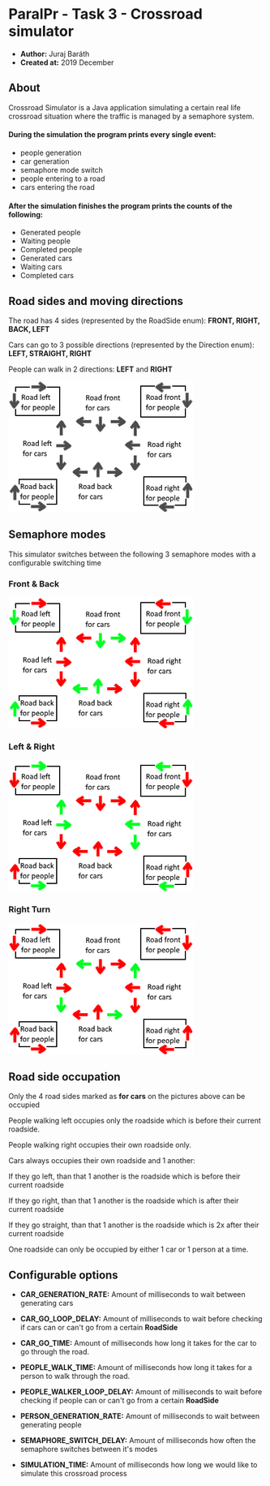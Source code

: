 # ParalPr - Task 3 - Crossroad simulator

- **Author:** Juraj Baráth
- **Created at:** 2019 December

## About

Crossroad Simulator is a Java application simulating a certain
real life crossroad situation where the traffic is managed by a 
semaphore system.

#### During the simulation the program prints every single event:
- people generation
- car generation
- semaphore mode switch
- people entering to a road
- cars entering the road

#### After the simulation finishes the program prints the counts of the following:
- Generated people
- Waiting people
- Completed people
- Generated cars
- Waiting cars
- Completed cars


## Road sides and moving directions

The road has 4 sides (represented by the RoadSide enum): **FRONT, RIGHT, BACK, LEFT**

Cars can go to 3 possible directions (represented by the Direction enum):
**LEFT, STRAIGHT, RIGHT**

People can walk in 2 directions: **LEFT** and **RIGHT**

![](pictures/road-all-off.png)


## Semaphore modes

This simulator switches between the following 3 semaphore
modes with a configurable switching time


### Front & Back

![](pictures/road-front-back.png)

### Left & Right

![](pictures/road-left-right.png)

### Right Turn

![](pictures/road-right-turn.png)

## Road side occupation
Only the 4 road sides marked as **for cars** on the pictures above can be occupied

People walking left occupies only the roadside which is before their current roadside.

People walking right occupies their own roadside only.
  
Cars always occupies their own roadside and 1 another:

If they go left, than that 1 another is the roadside which is before their current roadside

If they go right, than that 1 another is the roadside which is after their current roadside

If they go straight, than that 1 another is the roadside which is 2x after their current roadside

One roadside can only be occupied by either 1 car or 1 person at a time.

## Configurable options
- **CAR_GENERATION_RATE:** Amount of milliseconds to wait between generating cars

- **CAR_GO_LOOP_DELAY:** Amount of milliseconds to wait before checking if cars
can or can't go from a certain **RoadSide**

- **CAR_GO_TIME:** Amount of milliseconds how long it takes for the car to go
through the road. 
 
- **PEOPLE_WALK_TIME:** Amount of milliseconds how long it takes for a person
to walk through the road.  

- **PEOPLE_WALKER_LOOP_DELAY:** Amount of milliseconds to wait before checking
if people can or can't go from a certain **RoadSide**

- **PERSON_GENERATION_RATE:** Amount of milliseconds to wait between generating people 

- **SEMAPHORE_SWITCH_DELAY:** Amount of milliseconds how often the semaphore
switches between it's modes 

- **SIMULATION_TIME:** Amount of milliseconds how long we would like to simulate
this crossroad process 

